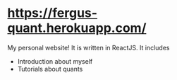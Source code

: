 # https://fergus-quant.herokuapp.com/

My personal website! It is written in ReactJS. It includes
- Introduction about myself
- Tutorials about quants